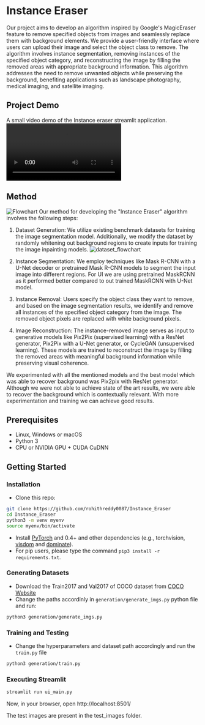 # Instance Eraser
Our project aims to develop an algorithm inspired by Google's MagicEraser feature to remove specified objects from images and seamlessly replace them with background elements. We provide a user-friendly interface where users can upload their image and select the object class to remove. The algorithm involves instance segmentation, removing instances of the specified object category, and reconstructing the image by filling the removed areas with appropriate background information. This algorithm addresses the need to remove unwanted objects while preserving the background, benefiting applications such as landscape photography, medical imaging, and satellite imaging.


## Project Demo
A small video demo of the Instance eraser streamlit application.
![Video](test_images/instance_eraser_demo.webm)

## Method
![Flowchart](https://github.com/rohithreddy0087/Instance_Eraser/assets/51110057/897e56da-c10c-48d0-987a-aebb7780467a)
Our method for developing the "Instance Eraser" algorithm involves the following steps:

1. Dataset Generation: We utilize existing benchmark datasets for training the image segmentation model. Additionally, we modify the dataset by randomly whitening out background regions to create inputs for training the image inpainting models.
![dataset_flowchart](https://github.com/rohithreddy0087/Instance_Eraser/assets/51110057/5efafffd-e541-40af-853f-a0199e761f7d)

3. Instance Segmentation: We employ techniques like Mask R-CNN with a U-Net decoder or pretrained Mask R-CNN models to segment the input image into different regions. For UI we are using pretrained MaskRCNN as it performed better compared to out trained MaskRCNN with U-Net model.

4. Instance Removal: Users specify the object class they want to remove, and based on the image segmentation results, we identify and remove all instances of the specified object category from the image. The removed object pixels are replaced with white background pixels.

5. Image Reconstruction: The instance-removed image serves as input to generative models like Pix2Pix (supervised learning) with a ResNet generator, Pix2Pix with a U-Net generator, or CycleGAN (unsupervised learning). These models are trained to reconstruct the image by filling the removed areas with meaningful background information while preserving visual coherence.

We experimented with all the mentioned models and the best model which was able to recover background was Pix2pix with ResNet generator. Although we were not able to achieve state of the art results, we were able to recover the background which is contextually relevant. With more experimentation and training we can achieve good results.

## Prerequisites
- Linux, Windows or macOS
- Python 3
- CPU or NVIDIA GPU + CUDA CuDNN

## Getting Started
### Installation

- Clone this repo:
```bash
git clone https://github.com/rohithreddy0087/Instance_Eraser
cd Instance_Eraser
python3 -m venv myenv
source myenv/bin/activate
```
- Install [PyTorch](http://pytorch.org) and 0.4+ and other dependencies (e.g., torchvision, [visdom](https://github.com/facebookresearch/visdom) and [dominate](https://github.com/Knio/dominate)).
- For pip users, please type the command `pip3 install -r requirements.txt`.

### Generating Datasets
-  Download the Train2017 and Val2017 of COCO dataset from [COCO Website](https://cocodataset.org/#download)
-  Change the paths accordinly in `generation/generate_imgs.py` python file and run:
```bash
python3 generation/generate_imgs.py
``` 
### Training and Testing
- Change the hyperparameters and dataset path accordingly and run the `train.py` file
```bash
python3 generation/train.py
``` 
### Executing Streamlit
```bash
streamlit run ui_main.py
```
Now, in your browser, open http://localhost:8501/

The test images are present in the test_images folder.
